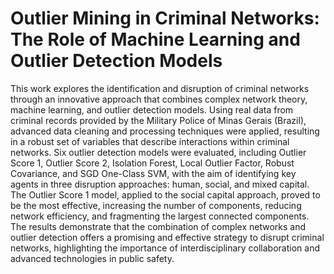 # Outlier Mining in Criminal Networks: The Role of Machine Learning and Outlier Detection Models
This work explores the identification and disruption of criminal networks through an innovative approach that combines complex network theory, machine learning, and outlier detection models. Using real data from criminal records provided by the Military Police of Minas Gerais (Brazil), advanced data cleaning and processing techniques were applied, resulting in a robust set of variables that describe interactions within criminal networks. Six outlier detection models were evaluated, including Outlier Score 1, Outlier Score 2, Isolation Forest, Local Outlier Factor, Robust Covariance, and SGD One-Class SVM, with the aim of identifying key agents in three disruption approaches: human, social, and mixed capital. The Outlier Score 1 model, applied to the social capital approach, proved to be the most effective, increasing the number of components, reducing network efficiency, and fragmenting the largest connected components. The results demonstrate that the combination of complex networks and outlier detection offers a promising and effective strategy to disrupt criminal networks, highlighting the importance of interdisciplinary collaboration and advanced technologies in public safety.
